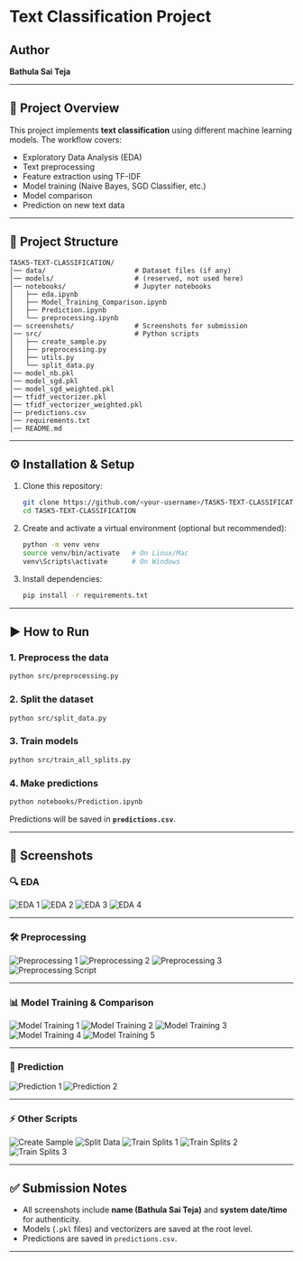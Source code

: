 # Text Classification Project

## Author

**Bathula Sai Teja**

---

## 📌 Project Overview

This project implements **text classification** using different machine learning models. The workflow covers:

* Exploratory Data Analysis (EDA)
* Text preprocessing
* Feature extraction using TF-IDF
* Model training (Naive Bayes, SGD Classifier, etc.)
* Model comparison
* Prediction on new text data

---

## 📂 Project Structure

```
TASK5-TEXT-CLASSIFICATION/
│── data/                      # Dataset files (if any)  
│── models/                    # (reserved, not used here)  
│── notebooks/                 # Jupyter notebooks  
│   ├── eda.ipynb  
│   ├── Model_Training_Comparison.ipynb  
│   ├── Prediction.ipynb  
│   └── preprocessing.ipynb  
│── screenshots/               # Screenshots for submission  
│── src/                       # Python scripts  
│   ├── create_sample.py  
│   ├── preprocessing.py  
│   ├── utils.py  
│   └── split_data.py  
│── model_nb.pkl  
│── model_sgd.pkl  
│── model_sgd_weighted.pkl  
│── tfidf_vectorizer.pkl  
│── tfidf_vectorizer_weighted.pkl  
│── predictions.csv  
│── requirements.txt  
│── README.md  
```

---

## ⚙️ Installation & Setup

1. Clone this repository:

   ```bash
   git clone https://github.com/<your-username>/TASK5-TEXT-CLASSIFICATION.git
   cd TASK5-TEXT-CLASSIFICATION
   ```

2. Create and activate a virtual environment (optional but recommended):

   ```bash
   python -m venv venv
   source venv/bin/activate   # On Linux/Mac
   venv\Scripts\activate      # On Windows
   ```

3. Install dependencies:

   ```bash
   pip install -r requirements.txt
   ```

---

## ▶️ How to Run

### 1. Preprocess the data

```bash
python src/preprocessing.py
```

### 2. Split the dataset

```bash
python src/split_data.py
```

### 3. Train models

```bash
python src/train_all_splits.py
```

### 4. Make predictions

```bash
python notebooks/Prediction.ipynb
```

Predictions will be saved in **`predictions.csv`**.

---

## 📸 Screenshots

### 🔍 EDA

![EDA 1](screenshots/task5_eda.ipynb%201.png)
![EDA 2](screenshots/task5_eda.ipynb%202.png)
![EDA 3](screenshots/task5_eda.ipynb%203.png)
![EDA 4](screenshots/task5_eda.ipynb%204.png)

---

### 🛠️ Preprocessing

![Preprocessing 1](screenshots/preprocessing.ipynb%201.png)
![Preprocessing 2](screenshots/preprocessing.ipynb%202.png)
![Preprocessing 3](screenshots/preprocessing.ipynb%203.png)
![Preprocessing Script](screenshots/preprocessing.py.png)

---

### 📊 Model Training & Comparison

![Model Training 1](screenshots/Model_training_comparision.ipynb%201.png)
![Model Training 2](screenshots/Model_training_comparision.ipynb%202.png)
![Model Training 3](screenshots/Model_training_comparision.ipynb%203.png)
![Model Training 4](screenshots/Model_training_comparision.ipynb%204.png)
![Model Training 5](screenshots/Model_training_comparision.ipynb%205.png)

---

### 🔮 Prediction

![Prediction 1](screenshots/task5_prediction.ipynb.png)
![Prediction 2](screenshots/task5_prediction.ipynb%202.png)

---

### ⚡ Other Scripts

![Create Sample](screenshots/create_sample.py.png)
![Split Data](screenshots/split_data.py.png)
![Train Splits 1](screenshots/train_all_splits.py%201.png)
![Train Splits 2](screenshots/train_all_splits.py%202.png)
![Train Splits 3](screenshots/train_all_splits.py%203.png)

---

## ✅ Submission Notes

* All screenshots include **name (Bathula Sai Teja)** and **system date/time** for authenticity.
* Models (`.pkl` files) and vectorizers are saved at the root level.
* Predictions are saved in `predictions.csv`.

---
